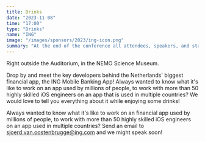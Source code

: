 ```yaml
---
title: Drinks
date: "2023-11-08"
time: "17:00"
type: "Drinks"
name: "ING"
image: "/images/sponsors/2023/ing-icon.png"
summary: "At the end of the conference all attendees, speakers, and staff can have a drink together."
---
```


Right outside the Auditorium, in the NEMO Science Museum.

Drop by and meet the key developers behind the Netherlands' biggest financial app, the ING Mobile Banking App! Always wanted to know what it's like to work on an app used by millions of people, to work with more than 50 highly skilled iOS engineers on an app that is used in multiple countries? We would love to tell you everything about it while enjoying some drinks!

Always wanted to know what it's like to work on an financial app used by millions of people, to work with more than 50 highly skilled iOS engineers on an app used in multiple countries? Send an email to [sjoerd.van.oostenbrugge@ing.com](mailto:sjoerd.van.oostenbrugge@ing.com) and we might speak soon!
